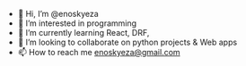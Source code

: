 - 👋 Hi, I’m @enoskyeza
- 👀 I’m interested in programming
- 🌱 I’m currently learning React, DRF,
- 💞️ I’m looking to collaborate on python projects & Web apps
- 📫 How to reach me enoskyeza@gmail.com

<!---
enoskyeza/enoskyeza is a ✨ special ✨ repository because its `README.md` (this file) appears on your GitHub profile.
You can click the Preview link to take a look at your changes.
--->

